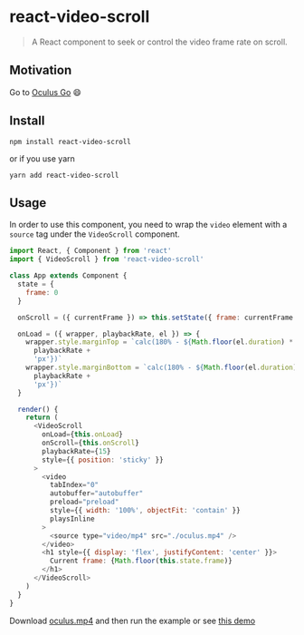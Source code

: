 # react-video-scroll

> A React component to seek or control the video frame rate on scroll.

## Motivation

Go to [Oculus Go](https://www.oculus.com/go/) 😄

## Install

```
npm install react-video-scroll
```

or if you use yarn

```
yarn add react-video-scroll
```

## Usage

In order to use this component, you need to wrap the `video` element with a `source` tag under the `VideoScroll` component.

```js
import React, { Component } from 'react'
import { VideoScroll } from 'react-video-scroll'

class App extends Component {
  state = {
    frame: 0
  }

  onScroll = ({ currentFrame }) => this.setState({ frame: currentFrame })

  onLoad = ({ wrapper, playbackRate, el }) => {
    wrapper.style.marginTop = `calc(180% - ${Math.floor(el.duration) *
      playbackRate +
      'px'})`
    wrapper.style.marginBottom = `calc(180% - ${Math.floor(el.duration) *
      playbackRate +
      'px'})`
  }

  render() {
    return (
      <VideoScroll
        onLoad={this.onLoad}
        onScroll={this.onScroll}
        playbackRate={15}
        style={{ position: 'sticky' }}
      >
        <video
          tabIndex="0"
          autobuffer="autobuffer"
          preload="preload"
          style={{ width: '100%', objectFit: 'contain' }}
          playsInline
        >
          <source type="video/mp4" src="./oculus.mp4" />
        </video>
        <h1 style={{ display: 'flex', justifyContent: 'center' }}>
          Current frame: {Math.floor(this.state.frame)}
        </h1>
      </VideoScroll>
    )
  }
}
```

Download [oculus.mp4]() and then run the example or see [this demo]()
